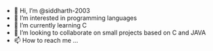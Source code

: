 - 👋 Hi, I’m @siddharth-2003
- 👀 I’m interested in programming languages
- 🌱 I’m currently learning C
- 💞️ I’m looking to collaborate on small projects based on C and JAVA
- 📫 How to reach me ...

<!---
siddharth-2003/siddharth-2003 is a ✨ special ✨ repository because its `README.md` (this file) appears on your GitHub profile.
You can click the Preview link to take a look at your changes.
--->
